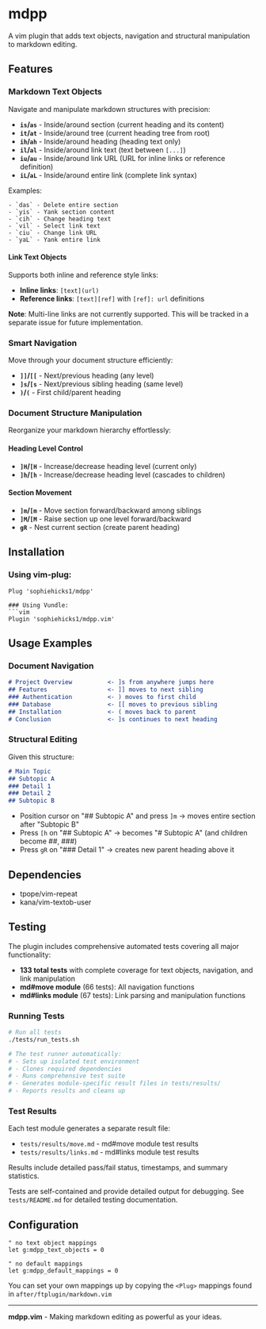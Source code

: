 # mdpp

A vim plugin that adds text objects, navigation and structural manipulation to markdown editing.

## Features

### Markdown Text Objects

Navigate and manipulate markdown structures with precision:

- **`is`/`as`** - Inside/around section (current heading and its content)
- **`it`/`at`** - Inside/around tree (current heading tree from root)  
- **`ih`/`ah`** - Inside/around heading (heading text only)
- **`il`/`al`** - Inside/around link text (text between `[...]`)
- **`iu`/`au`** - Inside/around link URL (URL for inline links or reference definition)
- **`iL`/`aL`** - Inside/around entire link (complete link syntax)

Examples:
```
- `das` - Delete entire section
- `yis` - Yank section content  
- `cih` - Change heading text
- `vil` - Select link text
- `ciu` - Change link URL
- `yaL` - Yank entire link
```

#### Link Text Objects

Supports both inline and reference style links:
- **Inline links**: `[text](url)` 
- **Reference links**: `[text][ref]` with `[ref]: url` definitions

**Note**: Multi-line links are not currently supported. This will be tracked in a separate issue for future implementation.

### Smart Navigation

Move through your document structure efficiently:

- **`]]`/`[[`** - Next/previous heading (any level)
- **`]s`/`[s`** - Next/previous sibling heading (same level)
- **`)`/`(`** - First child/parent heading

### Document Structure Manipulation

Reorganize your markdown hierarchy effortlessly:

#### Heading Level Control
- **`]H`/`[H`** - Increase/decrease heading level (current only)
- **`]h`/`[h`** - Increase/decrease heading level (cascades to children)

#### Section Movement  
- **`]m`/`[m`** - Move section forward/backward among siblings
- **`]M`/`[M`** - Raise section up one level forward/backward
- **`gR`** - Nest current section (create parent heading)

<!-- ### Additional Features -->

<!-- - **`<C-f>`** (Insert mode) - Insert footnote with interactive prompt -->
<!-- - **`<C-l>`** (Insert mode) - Insert reference link with interactive prompt -->

## Installation

### Using vim-plug:
```vim
Plug 'sophiehicks1/mdpp'

### Using Vundle:
```vim
Plugin 'sophiehicks1/mdpp.vim'
```

## Usage Examples

### Document Navigation
```markdown
# Project Overview          <- ]s from anywhere jumps here
## Features                 <- ]] moves to next sibling  
### Authentication          <- ) moves to first child
### Database                <- [[ moves to previous sibling
## Installation             <- ( moves back to parent
# Conclusion                <- ]s continues to next heading
```

### Structural Editing
Given this structure:
```markdown
# Main Topic
## Subtopic A
### Detail 1
### Detail 2  
## Subtopic B
```

- Position cursor on "## Subtopic A" and press `]m` → moves entire section after "Subtopic B"
- Press `[h` on "## Subtopic A" → becomes "# Subtopic A" (and children become ##, ###)
- Press `gR` on "### Detail 1" → creates new parent heading above it

## Dependencies

- tpope/vim-repeat
- kana/vim-textob-user

## Testing

The plugin includes comprehensive automated tests covering all major functionality:

- **133 total tests** with complete coverage for text objects, navigation, and link manipulation
- **md#move module** (66 tests): All navigation functions
- **md#links module** (67 tests): Link parsing and manipulation functions

### Running Tests
```bash
# Run all tests
./tests/run_tests.sh

# The test runner automatically:
# - Sets up isolated test environment  
# - Clones required dependencies
# - Runs comprehensive test suite
# - Generates module-specific result files in tests/results/
# - Reports results and cleans up
```

### Test Results
Each test module generates a separate result file:
- `tests/results/move.md` - md#move module test results
- `tests/results/links.md` - md#links module test results

Results include detailed pass/fail status, timestamps, and summary statistics.

Tests are self-contained and provide detailed output for debugging. See `tests/README.md` for detailed testing documentation.

## Configuration

```vim
" no text object mappings
let g:mdpp_text_objects = 0

" no default mappings
let g:mdpp_default_mappings = 0
```

You can set your own mappings up by copying the `<Plug>` mappings found in `after/ftplugin/markdown.vim`

---

**mdpp.vim** - Making markdown editing as powerful as your ideas.

